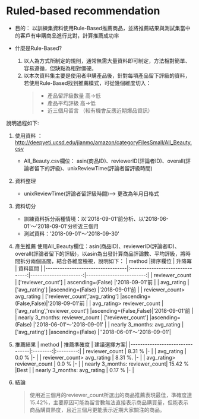 # Ruled-based recommendation

* 目的： 以訓練集資料使用Rule-Based推薦商品，並將推薦結果與測試集當中的客戶有申購商品進行比對，計算推薦成功率

* 什麼是Rule-Based?

  1. 以人為方式所制定的規則，通常無需大量資料即可制定，方法相對簡單、容易遵循，但缺點為相對僵硬。
  2. 以本次資料集主要是使用者申購產品後，針對每項產品留下評級的資料，若使用Rule-Based找到推薦模式，可從幾個維度切入：
     > * 產品留評級數量 高->低 
     > * 產品平均評級 高->低
     > * 近三個月留言 （較有機會反應近期爆品資訊）
        
說明過程如下:
1. 使用資料 ： http://deepyeti.ucsd.edu/jianmo/amazon/categoryFilesSmall/All_Beauty.csv
    * All_Beauty.csv欄位： asin(商品ID)、reviewerID(評論者ID)、overall(評論者留下的評級)、unixReviewTime(評論者留評級時間)
2. 資料整理
    * unixReviewTime(評論者留評級時間)--> 更改為年月日格式
3. 資料切分
    * 訓練資料拆分兩種情境：以'2018-09-01'前分析、以'2018-06-01'～'2018-09-01'分析近三個月
    * 測試資料：'2018-09-01'～'2018-09-30'
4. 產生推薦
     使用All_Beauty欄位：asin(商品ID)、reviewerID(評論者ID)、overall(評論者留下的評級)，以asin為出發計算商品評論數、平均評級，將時間拆分兩個區間，結合各維度檢視，說明如下：
    | method                           |排序欄位                          | 升降冪                 |    資料區間               |
    |----------------------------------|:-------------------------------:|----------------------:|-------------------------:|
    | reviewer_count                   | ['reviewer_count']              | ascending=(False)     |'2018-09-01'前             |
    | avg_rating                       | ['avg_rating']                  |ascending=(False)      |'2018-09-01'前             | 
    | reviewer_count> avg_rating       | ['reviewer_count','avg_rating'] |ascending=(False,False)|'2018-09-01'前             |
    | avg_rating> reviewer_count       | ['avg_rating','reviewer_count'] |ascending=(False,False)|'2018-09-01'前             |
    | nearly 3_months: reviewer_count  | ['reviewer_count']              |ascending=(False)      |'2018-06-01'～'2018-09-01' |
    | nearly 3_months: avg_rating      | ['avg_rating']                  |ascending=(False)      |''2018-06-01'～'2018-09-01'|

5. 推薦結果
    | method                         | 推薦準確度 | 建議選擇方案|
    |--------------------------------|:--------:|:---------:|
    | reviewer_count                 |  8.31 %  |-          |
    | avg_rating                     |   0.0 %  |-          |
    | reviewer_count> avg_rating     |  8.31 %. |-          |
    | avg_rating> reviewer_count     |  0.0 %   |-          |
    | nearly 3_months: reviewer_count|  15.42 % |Best       |
    | nearly 3_months: avg_rating    |  0.17 %  |-          |
6. 結論
     > 使用近三個月的reviewer_count所選出的商品推薦表現最佳，準確度達15.42%，主要原因可能為留言數無法直接表示商品購買量，但能表示商品購買熱度，且近三個月更能表示近期大家關注的商品。
    
